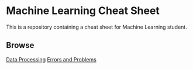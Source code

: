 # Machine Learning Cheat Sheet

This is a repository containing a cheat sheet for Machine Learning student.

## Browse

[Data Processing](https://github.com/jbmaene1998/ML_Cheat_Sheet/blob/b97b5cf747cbe49dc0eed262754ea0ee43351ae1/Data%20Processing/Cheatsheet.md)
[Errors and Problems](https://github.com/jbmaene1998/ML_Cheat_Sheet/blob/b97b5cf747cbe49dc0eed262754ea0ee43351ae1/Data%20Processing/Cheatsheet.md)

 

